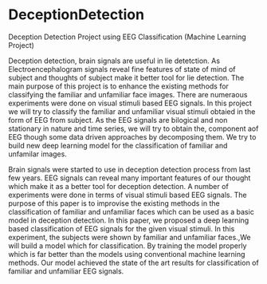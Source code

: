 # DeceptionDetection
Deception Detection Project using EEG Classification (Machine Learning Project)

Deception detection, brain signals are useful in lie detetction. As Electroencephalogram signals reveal fine features of state of mind of subject and thoughts of subject make it better tool for lie detection. 
The main purpose of this project is to enhance the existing methods for classifying the familiar and unfamiliar face images. There are numeraous experiments were done on visual stimuli based EEG signals.
In this project we will try to classify the familiar and unfamiliar visual stimuli obtaied in the form of EEG from subject. As the EEG signals are bilogical and non stationary in nature and time series, we will try to obtain the,
component aof EEG though some data driven approaches by decomposing them. We try to build new deep learning model for the classification of familiar and unfamilar images.


Brain signals were started to use in deception detection process from last few years. 
EEG signals can reveal many important features of our thought which make it as a better tool for deception detection. 
A number of experiments were done in terms of visual stimuli based EEG signals.
The purpose of this paper is to improvise the existing methods in the classification of familiar and unfamiliar faces
which can be used as a basic model in deception detection. In this paper, we proposed a deep learning based classification of
EEG signals for the given visual stimuli. In this experiment, the subjects were shown by familiar and unfamiliar faces.,We will 
build a model which  for classification. By training
the model properly which is far better than the models using conventional machine learning
methods. Our model achieved the state of the art results for classification of familiar and unfamiliar EEG signals.
